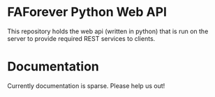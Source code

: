 # FAForever Python Web API
This repository holds the web api (written in python) that is run on the server to
provide required REST services to clients.

# Documentation

Currently documentation is sparse. Please help us out!
